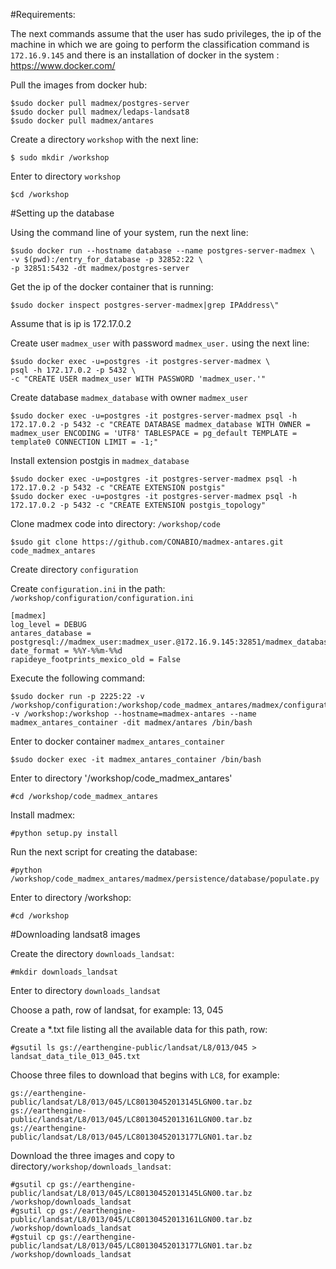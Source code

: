 #Requirements:

The next commands assume that the user has sudo privileges, the ip of the machine in which we are going to perform the classification command is `172.16.9.145` and there is an installation of docker in the system : https://www.docker.com/

Pull the images from docker hub:

```
$sudo docker pull madmex/postgres-server
$sudo docker pull madmex/ledaps-landsat8
$sudo docker pull madmex/antares
```

Create a directory `workshop` with the next line:

```
$ sudo mkdir /workshop
```

Enter to directory `workshop`

```
$cd /workshop
```

#Setting up the database


Using the command line of your system, run the next line:

```
$sudo docker run --hostname database --name postgres-server-madmex \
-v $(pwd):/entry_for_database -p 32852:22 \
-p 32851:5432 -dt madmex/postgres-server
```

Get the ip of the docker container that is running:

```
$sudo docker inspect postgres-server-madmex|grep IPAddress\"
```

Assume that is ip is 172.17.0.2

Create user `madmex_user` with password `madmex_user.` using the next line:

```
$sudo docker exec -u=postgres -it postgres-server-madmex \
psql -h 172.17.0.2 -p 5432 \
-c "CREATE USER madmex_user WITH PASSWORD 'madmex_user.'"
```

Create database `madmex_database` with owner `madmex_user`

```
$sudo docker exec -u=postgres -it postgres-server-madmex psql -h 172.17.0.2 -p 5432 -c "CREATE DATABASE madmex_database WITH OWNER = madmex_user ENCODING = 'UTF8' TABLESPACE = pg_default TEMPLATE = template0 CONNECTION LIMIT = -1;"
```

Install extension postgis in `madmex_database`

```
$sudo docker exec -u=postgres -it postgres-server-madmex psql -h 172.17.0.2 -p 5432 -c "CREATE EXTENSION postgis"
$sudo docker exec -u=postgres -it postgres-server-madmex psql -h 172.17.0.2 -p 5432 -c "CREATE EXTENSION postgis_topology"
```

Clone madmex code into directory: `/workshop/code`

```
$sudo git clone https://github.com/CONABIO/madmex-antares.git code_madmex_antares
```

Create directory `configuration`


Create `configuration.ini` in the path: `/workshop/configuration/configuration.ini`


```
[madmex]
log_level = DEBUG
antares_database = postgresql://madmex_user:madmex_user.@172.16.9.145:32851/madmex_database
date_format = %%Y-%%m-%%d
rapideye_footprints_mexico_old = False
```


Execute the following command:

```
$sudo docker run -p 2225:22 -v /workshop/configuration:/workshop/code_madmex_antares/madmex/configuration/ -v /workshop:/workshop --hostname=madmex-antares --name madmex_antares_container -dit madmex/antares /bin/bash
```

Enter to docker container `madmex_antares_container`

```
$sudo docker exec -it madmex_antares_container /bin/bash
```

Enter to directory '/workshop/code_madmex_antares'

```
#cd /workshop/code_madmex_antares
```

Install madmex:

```
#python setup.py install
```

Run the next script for creating the database:

```
#python /workshop/code_madmex_antares/madmex/persistence/database/populate.py
```


Enter to directory /workshop:

```
#cd /workshop
```




#Downloading landsat8 images


Create the directory `downloads_landsat`:

```
#mkdir downloads_landsat
```

Enter to directory `downloads_landsat`

Choose a path, row of landsat, for example: 13, 045 

Create a *.txt file listing all the available data for this path, row:

```
#gsutil ls gs://earthengine-public/landsat/L8/013/045 > landsat_data_tile_013_045.txt
```

Choose three files to download that begins with `LC8`, for example:

```
gs://earthengine-public/landsat/L8/013/045/LC80130452013145LGN00.tar.bz
gs://earthengine-public/landsat/L8/013/045/LC80130452013161LGN00.tar.bz
gs://earthengine-public/landsat/L8/013/045/LC80130452013177LGN01.tar.bz
```

Download the three images and copy to directory`/workshop/downloads_landsat`:

```
#gsutil cp gs://earthengine-public/landsat/L8/013/045/LC80130452013145LGN00.tar.bz /workshop/downloads_landsat
#gsutil cp gs://earthengine-public/landsat/L8/013/045/LC80130452013161LGN00.tar.bz /workshop/downloads_landsat
#gstuil cp gs://earthengine-public/landsat/L8/013/045/LC80130452013177LGN01.tar.bz /workshop/downloads_landsat
```

















